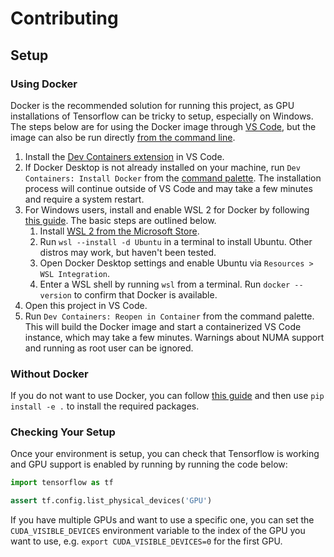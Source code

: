 # Contributing

## Setup

### Using Docker

Docker is the recommended solution for running this project, as GPU installations of Tensorflow can be tricky to setup, especially on Windows. The steps below are for using the Docker image through [VS Code](https://code.visualstudio.com/), but the image can also be run directly [from the command line](https://docs.docker.com/get-started/run-your-own-container/).

1. Install the [Dev Containers extension](https://code.visualstudio.com/docs/devcontainers/containers) in VS Code.
2. If Docker Desktop is not already installed on your machine, run `Dev Containers: Install Docker` from the [command palette](https://code.visualstudio.com/docs/getstarted/userinterface#_command-palette). The installation process will continue outside of VS Code and may take a few minutes and require a system restart.
3. For Windows users, install and enable WSL 2 for Docker by following [this guide](https://docs.docker.com/desktop/wsl/). The basic steps are outlined below.
    1. Install [WSL 2 from the Microsoft Store](https://apps.microsoft.com/store/detail/windows-subsystem-for-linux/9P9TQF7MRM4R).
    2. Run `wsl --install -d Ubuntu` in a terminal to install Ubuntu. Other distros may work, but haven't been tested.
    3. Open Docker Desktop settings and enable Ubuntu via `Resources > WSL Integration`.
    4. Enter a WSL shell by running `wsl` from a terminal. Run `docker --version` to confirm that Docker is available.
4. Open this project in VS Code.
5. Run `Dev Containers: Reopen in Container` from the command palette. This will build the Docker image and start a containerized VS Code instance, which may take a few minutes. Warnings about NUMA support and running as root user can be ignored.

### Without Docker

If you do not want to use Docker, you can follow [this guide](https://www.tensorflow.org/install/pip) and then use `pip install -e .` to install the required packages.

### Checking Your Setup

Once your environment is setup, you can check that Tensorflow is working and GPU support is enabled by running by running the code below:

```python
import tensorflow as tf

assert tf.config.list_physical_devices('GPU')
```

If you have multiple GPUs and want to use a specific one, you can set the `CUDA_VISIBLE_DEVICES` environment variable to the index of the GPU you want to use, e.g. `export CUDA_VISIBLE_DEVICES=0` for the first GPU.
